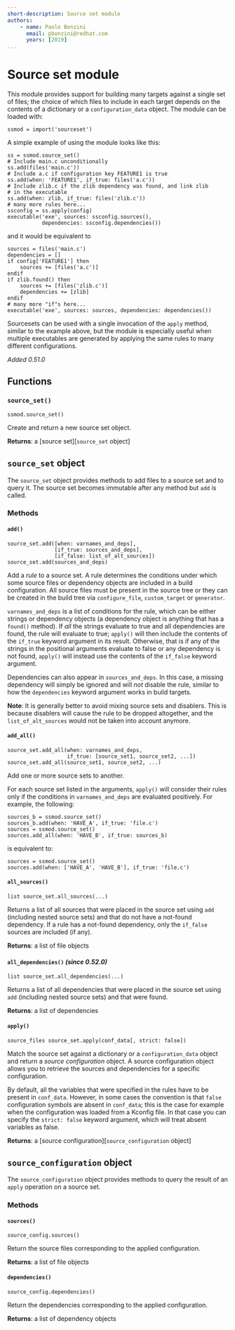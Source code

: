 ```yaml
---
short-description: Source set module
authors:
    - name: Paolo Bonzini
      email: pbonzini@redhat.com
      years: [2019]
...
```


# Source set module

This module provides support for building many targets against a single set
of files; the choice of which files to include in each target depends on the
contents of a dictionary or a `configuration_data` object.  The module can
be loaded with:

``` meson
ssmod = import('sourceset')
```

A simple example of using the module looks like this:

``` meson
ss = ssmod.source_set()
# Include main.c unconditionally
ss.add(files('main.c'))
# Include a.c if configuration key FEATURE1 is true
ss.add(when: 'FEATURE1', if_true: files('a.c'))
# Include zlib.c if the zlib dependency was found, and link zlib
# in the executable
ss.add(when: zlib, if_true: files('zlib.c'))
# many more rules here...
ssconfig = ss.apply(config)
executable('exe', sources: ssconfig.sources(),
           dependencies: ssconfig.dependencies())
```

and it would be equivalent to

``` meson
sources = files('main.c')
dependencies = []
if config['FEATURE1'] then
    sources += [files('a.c')]
endif
if zlib.found() then
    sources += [files('zlib.c')]
    dependencies += [zlib]
endif
# many more "if"s here...
executable('exe', sources: sources, dependencies: dependencies())
```

Sourcesets can be used with a single invocation of the `apply` method,
similar to the example above, but the module is especially useful
when multiple executables are generated by applying the same rules to
many different configurations.

*Added 0.51.0*

## Functions

### `source_set()`

``` meson
ssmod.source_set()
```

Create and return a new source set object.

**Returns**: a [source set][`source_set` object]

## `source_set` object

The `source_set` object provides methods to add files to a source set and
to query it.  The source set becomes immutable after any method but `add`
is called.

### Methods

#### `add()`

``` meson
source_set.add([when: varnames_and_deps],
               [if_true: sources_and_deps],
               [if_false: list_of_alt_sources])
source_set.add(sources_and_deps)
```

Add a *rule* to a source set.  A rule determines the conditions under which
some source files or dependency objects are included in a build configuration.
All source files must be present in the source tree or they can be created
in the build tree via `configure_file`, `custom_target` or `generator`.

`varnames_and_deps` is a list of conditions for the rule, which can be
either strings or dependency objects (a dependency object is anything that
has a `found()` method).  If *all* the strings evaluate to true and all
dependencies are found, the rule will evaluate to true; `apply()`
will then include the contents of the `if_true` keyword argument in its
result.  Otherwise, that is if any of the strings in the positional
 arguments evaluate to false or any dependency is not found, `apply()`
will instead use the contents of the `if_false` keyword argument.

Dependencies can also appear in `sources_and_deps`.  In this case, a
missing dependency will simply be ignored and will *not* disable the rule,
similar to how the `dependencies` keyword argument works in build targets.

**Note**: It is generally better to avoid mixing source sets and disablers.
This is because disablers will cause the rule to be dropped altogether,
and the `list_of_alt_sources` would not be taken into account anymore.

#### `add_all()`

``` meson
source_set.add_all(when: varnames_and_deps,
                   if_true: [source_set1, source_set2, ...])
source_set.add_all(source_set1, source_set2, ...)
```

Add one or more source sets to another.

For each source set listed in the arguments, `apply()` will
consider their rules only if the conditions in `varnames_and_deps` are
evaluated positively.  For example, the following:

``` meson
sources_b = ssmod.source_set()
sources_b.add(when: 'HAVE_A', if_true: 'file.c')
sources = ssmod.source_set()
sources.add_all(when: 'HAVE_B', if_true: sources_b)
```

is equivalent to:

``` meson
sources = ssmod.source_set()
sources.add(when: ['HAVE_A', 'HAVE_B'], if_true: 'file.c')
```

#### `all_sources()`

``` meson
list source_set.all_sources(...)
```

Returns a list of all sources that were placed in the source set using
`add` (including nested source sets) and that do not have a not-found
dependency.  If a rule has a not-found dependency, only the `if_false`
sources are included (if any).

**Returns**: a list of file objects

#### `all_dependencies()` *(since 0.52.0)*

``` meson
list source_set.all_dependencies(...)
```

Returns a list of all dependencies that were placed in the source set
using `add` (including nested source sets) and that were found.

**Returns**: a list of dependencies

#### `apply()`

``` meson
source_files source_set.apply(conf_data[, strict: false])
```

Match the source set against a dictionary or a `configuration_data` object
and return a *source configuration* object.  A source configuration object
allows you to retrieve the sources and dependencies for a specific configuration.

By default, all the variables that were specified in the rules have to
be present in `conf_data`.  However, in some cases the convention is
that `false` configuration symbols are absent in `conf_data`; this is
the case for example when the configuration was loaded from a Kconfig file.
In that case you can specify the `strict: false` keyword argument, which
will treat absent variables as false.

**Returns**: a [source configuration][`source_configuration` object]

## `source_configuration` object

The `source_configuration` object provides methods to query the result of an
`apply` operation on a source set.

### Methods

#### `sources()`

``` meson
source_config.sources()
```

Return the source files corresponding to the applied configuration.

**Returns**: a list of file objects

#### `dependencies()`

``` meson
source_config.dependencies()
```

Return the dependencies corresponding to the applied configuration.

**Returns**: a list of dependency objects
